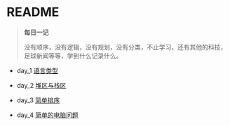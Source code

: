 # README

> **每日一记**
> 
> 没有顺序，没有逻辑，没有规划，没有分类，不止学习，还有其他的科技，足球新闻等等，学到什么记录什么。

- day_1 [语言类型](./day_1.md)

- day_2 [堆区与栈区](./day_2.md)

- day_3 [简单排序](./day_3.md)

- day_4 [简单的电脑问题](./day_4.md)
